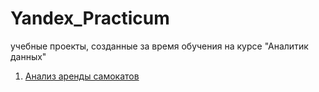 # Yandex_Practicum
учебные проекты, созданные за время обучения на курсе "Аналитик данных"

1. [Анализ аренды самокатов](https://github.com/Nebaddonn/Yandex_Practicum/tree/main/%D0%90%D0%BD%D0%B0%D0%BB%D0%B8%D0%B7%20%D0%B0%D1%80%D0%B5%D0%BD%D0%B4%D1%8B%20%D1%81%D0%B0%D0%BC%D0%BE%D0%BA%D0%B0%D1%82%D0%BE%D0%B2)
